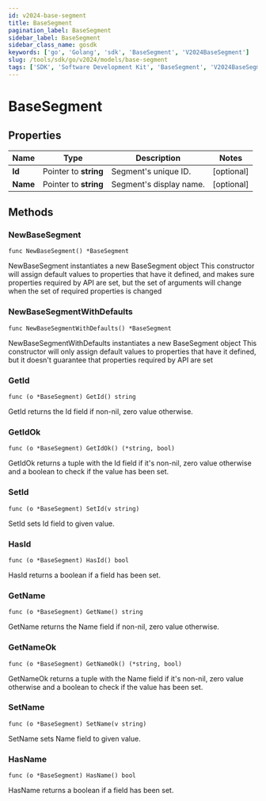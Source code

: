 ```yaml
---
id: v2024-base-segment
title: BaseSegment
pagination_label: BaseSegment
sidebar_label: BaseSegment
sidebar_class_name: gosdk
keywords: ['go', 'Golang', 'sdk', 'BaseSegment', 'V2024BaseSegment']
slug: /tools/sdk/go/v2024/models/base-segment
tags: ['SDK', 'Software Development Kit', 'BaseSegment', 'V2024BaseSegment']
---
```


# BaseSegment

## Properties

| Name     | Type                  | Description             | Notes      |
| -------- | --------------------- | ----------------------- | ---------- |
| **Id**   | Pointer to **string** | Segment's unique ID.    | [optional] |
| **Name** | Pointer to **string** | Segment's display name. | [optional] |

## Methods

### NewBaseSegment

`func NewBaseSegment() *BaseSegment`

NewBaseSegment instantiates a new BaseSegment object This constructor will assign default values to properties that have it defined, and makes sure properties required by API are set, but the set of arguments will change when the set of required properties is changed

### NewBaseSegmentWithDefaults

`func NewBaseSegmentWithDefaults() *BaseSegment`

NewBaseSegmentWithDefaults instantiates a new BaseSegment object This constructor will only assign default values to properties that have it defined, but it doesn't guarantee that properties required by API are set

### GetId

`func (o *BaseSegment) GetId() string`

GetId returns the Id field if non-nil, zero value otherwise.

### GetIdOk

`func (o *BaseSegment) GetIdOk() (*string, bool)`

GetIdOk returns a tuple with the Id field if it's non-nil, zero value otherwise and a boolean to check if the value has been set.

### SetId

`func (o *BaseSegment) SetId(v string)`

SetId sets Id field to given value.

### HasId

`func (o *BaseSegment) HasId() bool`

HasId returns a boolean if a field has been set.

### GetName

`func (o *BaseSegment) GetName() string`

GetName returns the Name field if non-nil, zero value otherwise.

### GetNameOk

`func (o *BaseSegment) GetNameOk() (*string, bool)`

GetNameOk returns a tuple with the Name field if it's non-nil, zero value otherwise and a boolean to check if the value has been set.

### SetName

`func (o *BaseSegment) SetName(v string)`

SetName sets Name field to given value.

### HasName

`func (o *BaseSegment) HasName() bool`

HasName returns a boolean if a field has been set.
